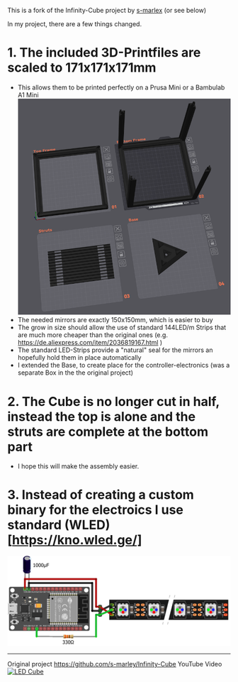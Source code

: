 This is a fork of the Infinity-Cube project by [s-marlex](https://github.com/s-marley/Infinity-Cube) (or see below)

In my project, there are a few things changed.

# 1. The included 3D-Printfiles are scaled to 171x171x171mm
- This allows them to be printed perfectly on a Prusa Mini or a Bambulab A1 Mini
![PrintPlate-View](./Images/3D-Preview.png)
- The needed mirrors are exactly 150x150mm, which is easier to buy
- The grow in size should allow the use of standard 144LED/m Strips that are much more cheaper than the original ones
  (e.g. https://de.aliexpress.com/item/2036819167.html )
- The standard LED-Strips provide a "natural" seal for the mirrors an hopefully hold them in place automatically
- I extended the Base, to create place for the controller-electronics (was a separate Box in the the original project)
# 2. The Cube is no longer cut in half, instead the top is alone and the struts are complete at the bottom part
- I hope this will make the assembly easier.
# 3. Instead of creating a custom binary for the electroics I use standard (WLED)[https://kno.wled.ge/]

![Schematic](Schematic_bb.png)






---

Original project
https://github.com/s-marley/Infinity-Cube
YouTube Video
[![LED Cube](http://img.youtube.com/vi/gbqNV-nmTS4/0.jpg)](https://www.youtube.com/watch?v=gbqNV-nmTS4)

